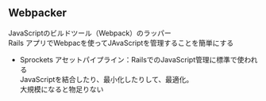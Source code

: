 ## Webpacker
JavaScriptのビルドツール（Webpack）のラッパー  
Rails アプリでWebpacを使ってJAvaScriptを管理することを簡単にする
- Sprockets
アセットパイプライン：RailsでのJavaScript管理に標準で使われる  
JavaScriptを結合したり、最小化したりして、最適化。  
大規模になると物足りない

